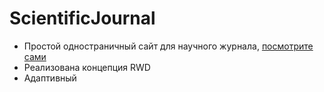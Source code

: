 # ScientificJournal
- Простой одностраничный сайт для научного журнала, [посмотрите сами](https://ankettta.github.io/ScientificJournal/)
- Реализована концепция RWD
- Адаптивный
